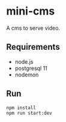 # mini-cms
A cms to serve video. 

## **Requirements** 
- node.js
- postgresql 11
- nodemon 

## **Run**
```
npm install
npm run start:dev
```
